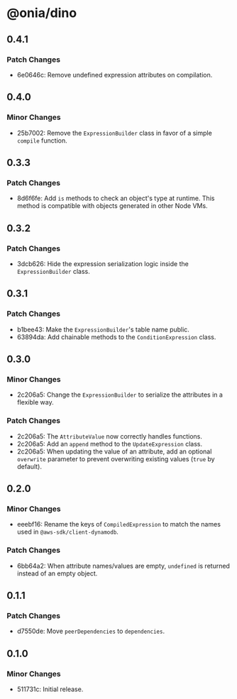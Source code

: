 # @onia/dino

## 0.4.1

### Patch Changes

- 6e0646c: Remove undefined expression attributes on compilation.

## 0.4.0

### Minor Changes

- 25b7002: Remove the `ExpressionBuilder` class in favor of a simple `compile` function.

## 0.3.3

### Patch Changes

- 8d6f6fe: Add `is` methods to check an object's type at runtime. This method is compatible with objects generated in other Node VMs.

## 0.3.2

### Patch Changes

- 3dcb626: Hide the expression serialization logic inside the `ExpressionBuilder` class.

## 0.3.1

### Patch Changes

- b1bee43: Make the `ExpressionBuilder`'s table name public.
- 63894da: Add chainable methods to the `ConditionExpression` class.

## 0.3.0

### Minor Changes

- 2c206a5: Change the `ExpressionBuilder` to serialize the attributes in a flexible way.

### Patch Changes

- 2c206a5: The `AttributeValue` now correctly handles functions.
- 2c206a5: Add an `append` method to the `UpdateExpression` class.
- 2c206a5: When updating the value of an attribute, add an optional `overwrite` parameter to prevent overwriting existing values (`true` by default).

## 0.2.0

### Minor Changes

- eeebf16: Rename the keys of `CompiledExpression` to match the names used in `@aws-sdk/client-dynamodb`.

### Patch Changes

- 6bb64a2: When attribute names/values are empty, `undefined` is returned instead of an empty object.

## 0.1.1

### Patch Changes

- d7550de: Move `peerDependencies` to `dependencies`.

## 0.1.0

### Minor Changes

- 511731c: Initial release.
